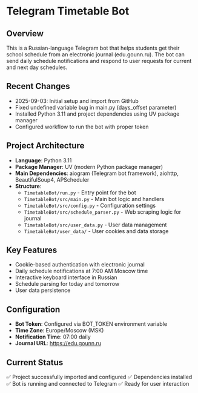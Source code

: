 # Telegram Timetable Bot

## Overview
This is a Russian-language Telegram bot that helps students get their school schedule from an electronic journal (edu.gounn.ru). The bot can send daily schedule notifications and respond to user requests for current and next day schedules.

## Recent Changes
- 2025-09-03: Initial setup and import from GitHub
- Fixed undefined variable bug in main.py (days_offset parameter)
- Installed Python 3.11 and project dependencies using UV package manager
- Configured workflow to run the bot with proper token

## Project Architecture
- **Language**: Python 3.11
- **Package Manager**: UV (modern Python package manager)
- **Main Dependencies**: aiogram (Telegram bot framework), aiohttp, BeautifulSoup4, APScheduler
- **Structure**:
  - `TimetableBot/run.py` - Entry point for the bot
  - `TimetableBot/src/main.py` - Main bot logic and handlers
  - `TimetableBot/src/config.py` - Configuration settings
  - `TimetableBot/src/schedule_parser.py` - Web scraping logic for journal
  - `TimetableBot/src/user_data.py` - User data management
  - `TimetableBot/user_data/` - User cookies and data storage

## Key Features
- Cookie-based authentication with electronic journal
- Daily schedule notifications at 7:00 AM Moscow time
- Interactive keyboard interface in Russian
- Schedule parsing for today and tomorrow
- User data persistence

## Configuration
- **Bot Token**: Configured via BOT_TOKEN environment variable
- **Time Zone**: Europe/Moscow (MSK)
- **Notification Time**: 07:00 daily
- **Journal URL**: https://edu.gounn.ru

## Current Status
✅ Project successfully imported and configured
✅ Dependencies installed
✅ Bot is running and connected to Telegram
✅ Ready for user interaction
